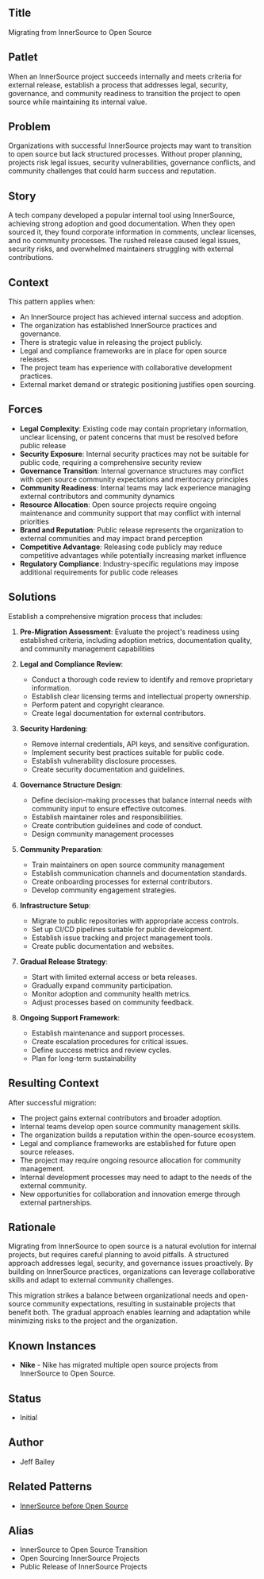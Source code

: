 ## Title

Migrating from InnerSource to Open Source

## Patlet

When an InnerSource project succeeds internally and meets criteria for external release, establish a process that addresses legal, security, governance, and community readiness to transition the project to open source while maintaining its internal value.

## Problem

Organizations with successful InnerSource projects may want to transition to open source but lack structured processes. Without proper planning, projects risk legal issues, security vulnerabilities, governance conflicts, and community challenges that could harm success and reputation.

## Story

A tech company developed a popular internal tool using InnerSource, achieving strong adoption and good documentation. When they open sourced it, they found corporate information in comments, unclear licenses, and no community processes. The rushed release caused legal issues, security risks, and overwhelmed maintainers struggling with external contributions.

## Context

This pattern applies when:

- An InnerSource project has achieved internal success and adoption.
- The organization has established InnerSource practices and governance.
- There is strategic value in releasing the project publicly.
- Legal and compliance frameworks are in place for open source releases.
- The project team has experience with collaborative development practices.
- External market demand or strategic positioning justifies open sourcing.

## Forces

- **Legal Complexity**: Existing code may contain proprietary information, unclear licensing, or patent concerns that must be resolved before public release
- **Security Exposure**: Internal security practices may not be suitable for public code, requiring a comprehensive security review
- **Governance Transition**: Internal governance structures may conflict with open source community expectations and meritocracy principles
- **Community Readiness**: Internal teams may lack experience managing external contributors and community dynamics
- **Resource Allocation**: Open source projects require ongoing maintenance and community support that may conflict with internal priorities
- **Brand and Reputation**: Public release represents the organization to external communities and may impact brand perception
- **Competitive Advantage**: Releasing code publicly may reduce competitive advantages while potentially increasing market influence
- **Regulatory Compliance**: Industry-specific regulations may impose additional requirements for public code releases

## Solutions

Establish a comprehensive migration process that includes:

1. **Pre-Migration Assessment**: Evaluate the project's readiness using established criteria, including adoption metrics, documentation quality, and community management capabilities

2. **Legal and Compliance Review**: 
   - Conduct a thorough code review to identify and remove proprietary information.
   - Establish clear licensing terms and intellectual property ownership.
   - Perform patent and copyright clearance.
   - Create legal documentation for external contributors.

3. **Security Hardening**:
   - Remove internal credentials, API keys, and sensitive configuration.
   - Implement security best practices suitable for public code.
   - Establish vulnerability disclosure processes.
   - Create security documentation and guidelines.

4. **Governance Structure Design**:
   - Define decision-making processes that balance internal needs with community input to ensure effective outcomes.
   - Establish maintainer roles and responsibilities.
   - Create contribution guidelines and code of conduct.
   - Design community management processes

5. **Community Preparation**:
   - Train maintainers on open source community management
   - Establish communication channels and documentation standards.
   - Create onboarding processes for external contributors.
   - Develop community engagement strategies.

6. **Infrastructure Setup**:
   - Migrate to public repositories with appropriate access controls.
   - Set up CI/CD pipelines suitable for public development.
   - Establish issue tracking and project management tools.
   - Create public documentation and websites.

7. **Gradual Release Strategy**:
   - Start with limited external access or beta releases.
   - Gradually expand community participation.
   - Monitor adoption and community health metrics.
   - Adjust processes based on community feedback.

8. **Ongoing Support Framework**:
   - Establish maintenance and support processes.
   - Create escalation procedures for critical issues.
   - Define success metrics and review cycles.
   - Plan for long-term sustainability

## Resulting Context

After successful migration:

- The project gains external contributors and broader adoption.
- Internal teams develop open source community management skills.
- The organization builds a reputation within the open-source ecosystem.
- Legal and compliance frameworks are established for future open source releases.
- The project may require ongoing resource allocation for community management.
- Internal development processes may need to adapt to the needs of the external community.
- New opportunities for collaboration and innovation emerge through external partnerships.

## Rationale

Migrating from InnerSource to open source is a natural evolution for internal projects, but requires careful planning to avoid pitfalls. A structured approach addresses legal, security, and governance issues proactively. By building on InnerSource practices, organizations can leverage collaborative skills and adapt to external community challenges.

This migration strikes a balance between organizational needs and open-source community expectations, resulting in sustainable projects that benefit both. The gradual approach enables learning and adaptation while minimizing risks to the project and the organization.

## Known Instances

- **Nike** - Nike has migrated multiple open source projects from InnerSource to Open Source.

## Status

- Initial

## Author

- Jeff Bailey

## Related Patterns

- [InnerSource before Open Source](../1-initial/innersource-before-open-source.md)

## Alias

- InnerSource to Open Source Transition
- Open Sourcing InnerSource Projects
- Public Release of InnerSource Projects
